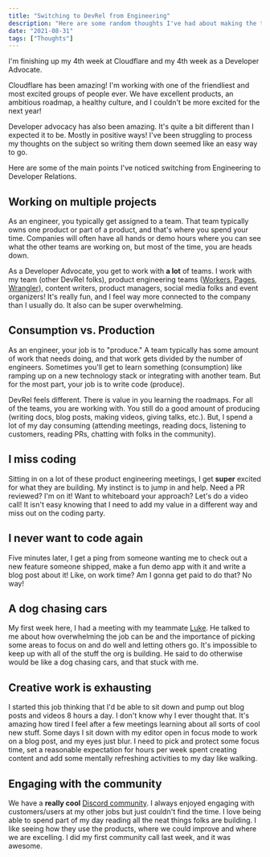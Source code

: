 ```yaml
---
title: "Switching to DevRel from Engineering"
description: "Here are some random thoughts I've had about making the transition from product engineering to developer relations"
date: "2021-08-31"
tags: ["Thoughts"]
---
```


I'm finishing up my 4th week at Cloudflare and my 4th week as a Developer Advocate.

Cloudflare has been amazing! I'm working with one of the friendliest and most excited groups of people ever. We have excellent products, an ambitious roadmap, a healthy culture, and I couldn't be more excited for the next year!

Developer advocacy has also been amazing. It's quite a bit different than I expected it to be. Mostly in positive ways! I've been struggling to process my thoughts on the subject so writing them down seemed like an easy way to go.

Here are some of the main points I've noticed switching from Engineering to Developer Relations.

## Working on multiple projects

As an engineer, you typically get assigned to a team. That team typically owns one product or part of a product, and that's where you spend your time. Companies will often have all hands or demo hours where you can see what the other teams are working on, but most of the time, you are heads down.

As a Developer Advocate, you get to work with **a lot** of teams. I work with my team (other DevRel folks), product engineering teams ([Workers](https://workers.cloudflare.com/), [Pages](https://pages.cloudflare.com/), [Wrangler](https://github.com/cloudflare/wrangler)), content writers, product managers, social media folks and event organizers! It's really fun, and I feel way more connected to the company than I usually do. It also can be super overwhelming.

## Consumption vs. Production

As an engineer, your job is to "produce." A team typically has some amount of work that needs doing, and that work gets divided by the number of engineers. Sometimes you'll get to learn something (consumption) like ramping up on a new technology stack or integrating with another team. But for the most part, your job is to write code (produce).

DevRel feels different. There is value in you learning the roadmaps. For all of the teams, you are working with. You still do a good amount of producing (writing docs, blog posts, making videos, giving talks, etc.). But, I spend a lot of my day consuming (attending meetings, reading docs, listening to customers, reading PRs, chatting with folks in the community).

## I miss coding

Sitting in on a lot of these product engineering meetings, I get **super** excited for what they are building. My instinct is to jump in and help. Need a PR reviewed? I'm on it! Want to whiteboard your approach? Let's do a video call! It isn't easy knowing that I need to add my value in a different way and miss out on the coding party.

## I never want to code again

Five minutes later, I get a ping from someone wanting me to check out a new feature someone shipped, make a fun demo app with it and write a blog post about it! Like, on work time? Am I gonna get paid to do that? No way!

## A dog chasing cars

My first week here, I had a meeting with my teammate [Luke](https://twitter.com/lukeed05). He talked to me about how overwhelming the job can be and the importance of picking some areas to focus on and do well and letting others go. It's impossible to keep up with all of the stuff the org is building. He said to do otherwise would be like a dog chasing cars, and that stuck with me.

## Creative work is exhausting

I started this job thinking that I'd be able to sit down and pump out blog posts and videos 8 hours a day. I don't know why I ever thought that. It's amazing how tired I feel after a few meetings learning about all sorts of cool new stuff. Some days I sit down with my editor open in focus mode to work on a blog post, and my eyes just blur. I need to pick and protect some focus time, set a reasonable expectation for hours per week spent creating content and add some mentally refreshing activities to my day like walking.

## Engaging with the community

We have a **really cool** [Discord community](https://discord.gg/cloudflaredev). I always enjoyed engaging with customers/users at my other jobs but just couldn't find the time. I love being able to spend part of my day reading all the neat things folks are building. I like seeing how they use the products, where we could improve and where we are excelling. I did my first community call last week, and it was awesome.
